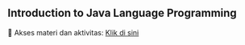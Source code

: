 ## **Introduction to Java Language Programming**

📌 Akses materi dan aktivitas: [Klik di sini](https://drive.google.com/drive/folders/18araSM_PqlNN39oydYV8XtTPD3zlkPSJ?usp=sharing)


